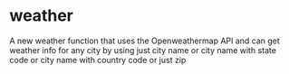 # weather
A new weather function that uses the Openweathermap API and can get weather info for any city by using just city name or city name with state code or city name with country code or just zip
